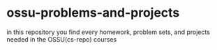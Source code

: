 # ossu-problems-and-projects
in this repository you find every homework, problem sets, and projects needed in the OSSU(cs-repo) courses
